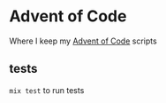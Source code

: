 # Advent of Code
Where I keep my [Advent of Code](https://adventofcode.com/) scripts


## tests

`mix test` to run tests
